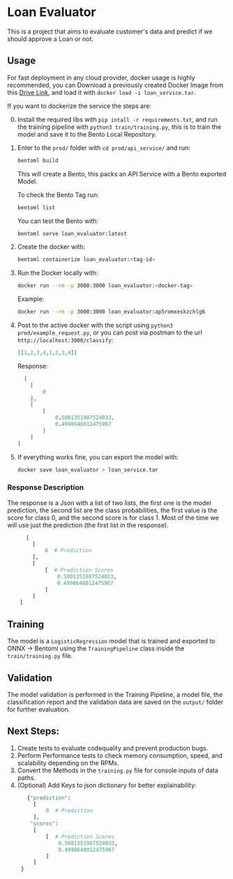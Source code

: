 # Loan Evaluator
This is a project that aims to evaluate customer's data and predict if we should approve a Loan or not.

## Usage
For fast deployment in any cloud provider, docker usage is highly recommended, you can Download a previously created Docker Image from this [Drive Link](https://drive.google.com/file/d/1CM65O71yEWm_zCyjr7lToul4LCh4mN2j/view?usp=drive_link), and load it with `docker load -i loan_service.tar`.

If you want to dockerize the service the steps are:

0. Install the required libs with `pip intall -r requirements.txt`, and run the training pipeline with `python3 train/training.py`, this is to train the model and save it to the Bento Local Repository.
1. Enter to the `prod/` folder with `cd prod/api_service/` and run:
    ```bash
    bentoml build
    ```
    This will create a Bento, this packs an API Service with a Bento exported Model.
  
    To check the Bento Tag run:
    ```bash
    bentoml list
    ```
  
    You can test the Bento with:
    ```bash
    bentoml serve loan_evaluator:latest
    ```

2. Create the docker with:
    ```bash
    bentoml containerize loan_evaluator:<tag-id>
    ```
  
3. Run the Docker locally with:
    ```bash
    docker run --rm -p 3000:3000 loan_evaluator:<docker-tag>
    ```
    Example:
    ```bash
    docker run --rm -p 3000:3000 loan_evaluator:ap5romxeskzchlg6
    ```

4. Post to the active docker with the script using `python3 prod/example_request.py`, or you can post via postman to the url `http://localhost:3000/classify`:
    ```json
    [[1,2,3,4,1,2,3,4]]
    ```
    Response:
    ```json
      [
        [
            0
        ],
        [
            [
                0.5001351987524033,
                0.4998648012475967
            ]
        ]
    ]
    ```
5. If everything works fine, you can export the model with:
    ```bash
    docker save loan_evaluator > loan_service.tar
    ```

### Response Description
The response is a Json with a list of two lists, the first one is the model prediction, the second list are the class probabilities, the first value is the score for class 0, and the second score is for class 1. Most of the time we will use just the prediction (the first list in the response).
```python
      [
        [
            0  # Prediction  
        ],
        [
            [  # Prediction Scores
                0.5001351987524033,
                0.4998648012475967
            ]
        ]
    ]
```

## Training
The model is a `LogisticRegression` model that is trained and exported to ONNX -> Bentoml using the `TrainingPipeline` class inside the `train/training.py` file.

## Validation
The model validation is performed in the Training Pipeline, a model file, the classification report and the validation data are saved on the `output/` folder for further evaluation.

## Next Steps:
1. Create tests to evaluate codequality and prevent production bugs.
2. Perform Performance tests to check memory consumption, speed, and scalability depending on the RPMs.
3. Convert the Methods in the `training.py` file for console inputs of data paths.
4. (Optional) Add Keys to json dictionary for better explainability:
   ```python
      {"prediction":
        [
            0  # Prediction  
        ],
       "scores":
        [
            [  # Prediction Scores
                0.5001351987524033,
                0.4998648012475967
            ]
        ]
    }
    ```
